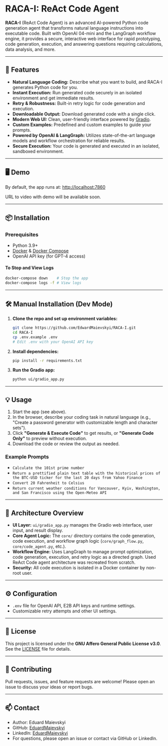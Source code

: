 # RACA-I: ReAct Code Agent

**RACA-I** (ReAct Code Agent) is an advanced AI-powered Python code generation agent that transforms natural language instructions into executable code. Built with OpenAI 04-mini and the LangGraph workflow engine, it provides a secure, interactive web interface for rapid prototyping, code generation, execution, and answering questions requiring calculations, data analysis, and more.

---

## 🚀 Features

- **Natural Language Coding:** Describe what you want to build, and RACA-I generates Python code for you.
- **Instant Execution:** Run generated code securely in an isolated environment and get immediate results.
- **Retry & Robustness:** Built-in retry logic for code generation and execution.
- **Downloadable Output:** Download generated code with a single click.
- **Modern Web UI:** Clean, user-friendly interface powered by [Gradio](https://gradio.app/).
- **Custom Examples:** Predefined and custom examples to guide your prompts.
- **Powered by OpenAI & LangGraph:** Utilizes state-of-the-art language models and workflow orchestration for reliable results.
- **Secure Execution:** Your code is generated and executed in an isolated, sandboxed environment.

---

## 🖥️ Demo

By default, the app runs at: [http://localhost:7860](http://localhost:7860)

URL to video with demo will be available soon.

---

## 📦 Installation

### Prerequisites

- Python 3.9+
- [Docker](https://www.docker.com/) & [Docker Compose](https://docs.docker.com/compose/)
- OpenAI API key (for GPT-4 access)


#### To Stop and View Logs

```bash
docker-compose down    # Stop the app
docker-compose logs -f # View logs
```

---

## 🛠️ Manual Installation (Dev Mode)

1. **Clone the repo and set up environment variables:**
   ```bash
   git clone https://github.com/EdwardMaievskyi/RACA-I.git
   cd RACA-I
   cp .env.example .env
   # Edit .env with your OpenAI API key
   ```

2. **Install dependencies:**
   ```bash
   pip install -r requirements.txt
   ```

3. **Run the Gradio app:**
   ```bash
   python ui/gradio_app.py
   ```

---

## 💡 Usage

1. Start the app (see above).
2. In the browser, describe your coding task in natural language (e.g., "Create a password generator with customizable length and character sets").
3. Click **"Generate & Execute Code"** to get results, or **"Generate Code Only"** to preview without execution.
4. Download the code or review the output as needed.

### Example Prompts

- `Calculate the 101st prime number`
- `Return a prettified plain text table with the historical prices of the BTC-USD ticker for the last 20 days from Yahoo Finance`
- `Convert 20 Fahrenheit to Celsius`
- `Return current weather conditions for Vancouver, Kyiv, Washington, and San Francisco using the Open-Meteo API`

---

## 🧩 Architecture Overview

- **UI Layer:** `ui/gradio_app.py` manages the Gradio web interface, user input, and result display.
- **Core Agent Logic:** The `core/` directory contains the code generation, code execution, and workflow graph logic (`core/graph_flow.py`, `core/code_agent.py`, etc.).
- **Workflow Engine:** Uses LangGraph to manage prompt optimization, code generation, execution, and retry logic as a directed graph. Used ReAct Code agent architecture was recreated from scratch.
- **Security:** All code execution is isolated in a Docker container by non-root user.

---

## ⚙️ Configuration

- `.env` file for OpenAI API, E2B API keys and runtime settings.
- Customizable retry attempts and other UI settings.

---

## 📝 License

This project is licensed under the **GNU Affero General Public License v3.0**. See the [LICENSE](LICENSE) file for details.

---

## 🤝 Contributing

Pull requests, issues, and feature requests are welcome! Please open an issue to discuss your ideas or report bugs.

---

## 📫 Contact

- Author: Eduard Maievskyi
- GitHub: [EduardMaievskyi](https://github.com/EdwardMaievskyi)
- LinkedIn: [EduardMaievskyi](https://www.linkedin.com/in/eduard-maievskyi-phd/)
- For questions, please open an issue or contact via GitHub or LinkedIn.
